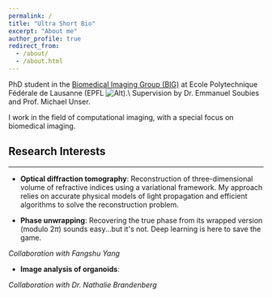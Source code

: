 ```yaml
---
permalink: /
title: "Ultra Short Bio"
excerpt: "About me"
author_profile: true
redirect_from: 
  - /about/
  - /about.html
---
```




PhD student in the [Biomedical Imaging Group (BIG)](http://bigwww.epfl.ch) at Ecole Polytechnique Fédérale de Lausanne (EPFL ![Alt](/epfl.png "EPFL")).\\
Supervision by Dr. Emmanuel Soubies and Prof. Michael Unser.

I work in the field of computational imaging, with a special focus on biomedical imaging.


## Research Interests
------

* **Optical diffraction tomography**: 
Reconstruction of three-dimensional volume of refractive indices using a variational framework.
My approach relies on accurate physical models of light propagation and efficient algorithms to solve the reconstruction problem.

* **Phase unwrapping**:
Recovering the true phase from its wrapped version (modulo 2$\pi$) sounds easy...but it's not. Deep learning is here to save the game.

*Collaboration with Fangshu Yang*

* **Image analysis of organoids**:

*Collaboration with Dr. Nathalie Brandenberg*

<!--Here:[My Google scholar website](https://scholar.google.com/citations?user=_ZJ9X0QAAAAJ&hl=fr&authuser=1)

Yep
======


Yup Yup
======

1. Useless list
1. yep


Another Yup
------
Yep
-->

